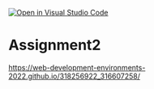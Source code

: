 [![Open in Visual Studio Code](https://classroom.github.com/assets/open-in-vscode-c66648af7eb3fe8bc4f294546bfd86ef473780cde1dea487d3c4ff354943c9ae.svg)](https://classroom.github.com/online_ide?assignment_repo_id=7824326&assignment_repo_type=AssignmentRepo)
# Assignment2
 
https://web-development-environments-2022.github.io/318256922_316607258/
